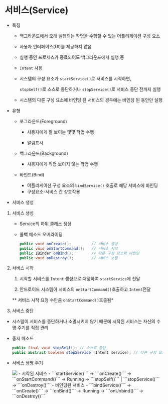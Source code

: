 # 서비스(Service)

- 특징

  - 백그라운드에서 오래 실행되는 작업을 수행할 수 있는 어플리케이션 구성 요소

  - 사용자 인터페이스(UI)를 제공하지 않음

  - 실행 중인 프로세스가 종료되어도 백그라운드에서 실행 중

  - ```Intent``` 사용

  - 시스템의 구성 요소가 ```startService()```로 서비스를 시작하면,

    ```stopSelf()```로 스스로 중단하거나 ```stopService()```로 서비스 중단 전까지 실행

  - 시스템의 다른 구성 요소에 바인딩 된 서비스의 경우에는 바인딩 된 동안만 실행



- 유형

  - 포그라운드(Foreground)

    - 사용자에게 잘 보이는 몇몇 작업 수행

    - 알림표시

  - 백그라운드(Background)

    - 사용자에게 직접 보이지 않는 작업 수행

  - 바인드(Bind)

    - 어플리케이션 구성 요소의 ```bindService()``` 호출로 해당 서비스에 바인딩
    - 구성요소-서비스 간 상호작용 

    

- 서비스 생성

1. 서비스 생성

   - Service의 하위 클래스 생성

   - 콜백 메소드 오버라이딩

     ```java
     public void onCreate(); 		 // 서비스 생성
     public void onStartCommand(); 	 // 서비스 시작
     public IBinder onBind(); 	 	 // 다른 구성 요소와 바인딩
     public void onDestroy(); 	 	 // 서비스 소멸
     ```

   

2. 서비스 시작

   1) 시작할 서비스를 ```Intent``` 생성으로 지정하여 ```startService```에 전달

   2) 안드로이드 시스템이 서비스의 ```onStartCommand()```호출하고 ```Intent```전달

     ** 서비스 시작 요청 수만큼 ```onStartCommand()```호출됨*

   

3.  서비스 중단

   - 시스템이 서비스를 중단하거나 소멸시키지 않기 때문에 시작된 서비스는 자신의 수명 주기를 직접 관리

   - 중지 메소드

     ```java
     public final void stopSelf(); // 스스로 중단
     public abstract boolean stopService (Intent service); // 다른 구성 요소가 중단
     ```

   

- 서비스 생명 주기

  <img src="https://user-images.githubusercontent.com/50495214/103865960-51450c80-5108-11eb-8a78-89dcbb455ca4.png">
  - 시작된 서비스
    - ```startService()``` -> ```onCreate()``` -> ```onStartCommand()``` -> Running -> ```stopSelf()``` | ```stopService()``` -> ```onDestroy()```
  - 바인딩된 서비스
    - ```bindService()``` ->  ```onCreate()``` -> ```onBind()``` -> Running -> ```onUnbind()``` -> ```onDestroy()```

